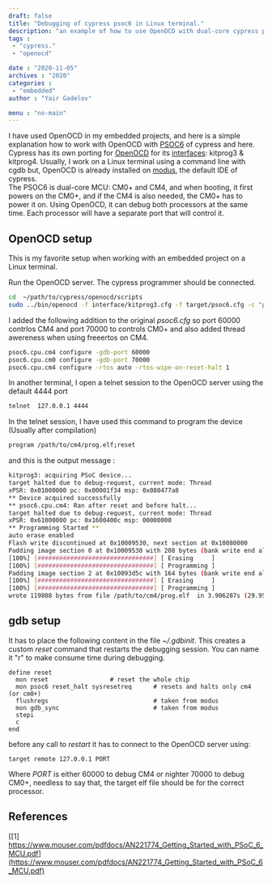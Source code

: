 ```yaml
---
draft: false
title: "Debugging of cypress psoc6 in Linux terminal."
description: "an example of how to use OpenOCD with dual-core cypress psoc6."
tags : 
 - "cypress."
 - "openocd"

date : "2020-11-05"
archives : "2020"
categories : 
 - "embedded"
author : "Yair Gadelov"

menu : "no-main"
---
```

I have used OpenOCD in my embedded projects, and here is a simple explanation how to work with OpenOCD with  [PSOC6](https://www.cypress.com/documentation/development-kitsboards/psoc-6-ble-pioneer-kit-cy8ckit-062-ble) of cypress and here.   Cypress has its own porting for [OpenOCD](https://github.com/Cypress-OpenOCD/OpenOCD) for its [interfaces](https://www.cypress.com/documentation/development-kitsboards/kitprog-user-guide): kitprog3 & kitprog4. Usually, I work on a Linux terminal using a command line with cgdb but, OpenOCD is already installed on [modus](https://www.cypress.com/products/modustoolbox-software-environment), the default IDE of cypress.  
The PSOC6 is dual-core MCU: CM0+ and CM4, and when booting, it first powers on the CM0+, and if the CM4 is also needed,  the CM0+ has to power it on.  Using OpenOCD, it can debug both processors at the same time. Each processor will have a separate port that will control it.


## OpenOCD setup
This is my favorite setup when working with an embedded project on a Linux terminal. 

Run the OpenOCD server. The cypress programmer should be connected. 

```bash
cd  ~/path/to/cypress/openocd/scripts  
sudo ../bin/openocd -f interface/kitprog3.cfg -f target/psoc6.cfg -c "program /home/yair/bis25/Debug/frontend/cm4_src/cm4"
```

I added the following addition to the original *psoc6.cfg* so port 60000 contrlos CM4 and port 70000 to controls CM0+ and also added thread awereness when using freeertos on CM4.
```bash
psoc6.cpu.cm4 configure -gdb-port 60000
psoc6.cpu.cm0 configure -gdb-port 70000
psoc6.cpu.cm4 configure -rtos auto -rtos-wipe-on-reset-halt 1
```

In another terminal, I open a telnet session to the OpenOCD server using the default 4444 port
```bash
telnet  127.0.0.1 4444
```

In the telnet session, I have used this command to program the device (Usually after compilation)
```bash
program /path/to/cm4/prog.elf;reset
```

 and this is the output message :
```bash
kitprog3: acquiring PSoC device...
target halted due to debug-request, current mode: Thread 
xPSR: 0x01000000 pc: 0x00001f34 msp: 0x080477a8
** Device acquired successfully
** psoc6.cpu.cm4: Ran after reset and before halt...
target halted due to debug-request, current mode: Thread 
xPSR: 0x61000000 pc: 0x1600400c msp: 00000000
** Programming Started **
auto erase enabled
Flash write discontinued at 0x10009530, next section at 0x10080000
Padding image section 0 at 0x10009530 with 208 bytes (bank write end alignment)
[100%] [################################] [ Erasing     ]
[100%] [################################] [ Programming ]
Padding image section 2 at 0x10093d5c with 164 bytes (bank write end alignment)
[100%] [################################] [ Erasing     ]
[100%] [################################] [ Programming ]
wrote 119808 bytes from file /path/to/cm4/prog.elf  in 3.906287s (29.952 KiB/s)
```

## gdb setup
It has to place the following content in the file *~/.gdbinit*. This creates a custom *reset* command that restarts the debugging session. You can name it "r" to make consume time during debugging.

```gdb
define reset
  mon reset    				# reset the whole chip
  mon psoc6 reset_halt sysresetreq      # resets and halts only cm4 (or cm0+)
  flushregs 	                        # taken from modus
  mon gdb_sync                          # taken from modus
  stepi
  c         
end
```

before any call to *restart* it has to connect to the OpenOCD server using:
```gdb
target remote 127.0.0.1 PORT
```

Where *PORT* is either 60000 to debug CM4 or nighter 70000  to debug CM0+, needless to say that, the target elf file should be for the correct processor.



## References
[[1] https://www.mouser.com/pdfdocs/AN221774_Getting_Started_with_PSoC_6_MCU.pdf](https://www.mouser.com/pdfdocs/AN221774_Getting_Started_with_PSoC_6_MCU.pdf)


